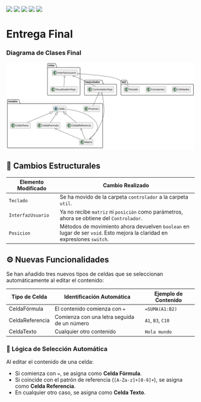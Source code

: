 [![](https://img.shields.io/badge/-Inicio-FFF?style=flat&logo=Emlakjet&logoColor=black)](/README.md) [![](https://img.shields.io/badge/-Entrega_1-FFF?style=flat&logo=openstreetmap&logoColor=black)](https://github.com/oscarsantasanchez/24-25-IdSw2-SDD/blob/main/documentos/entregas.d.md) [![](https://img.shields.io/badge/-Entrega_2-FFF?style=flat&logo=openstreetmap&logoColor=black)](https://github.com/oscarsantasanchez/24-25-IdSw2-SDD/blob/main/documentos/entregas.dM.md)  [![](https://img.shields.io/badge/-Entrega_3-FFF?style=flat&logo=openstreetmap&logoColor=black)](https://github.com/oscarsantasanchez/24-25-IdSw2-SDD/blob/main/entrega3/documentos/entrega3.md)  [![](https://img.shields.io/badge/-Entrega_4-FFF?style=flat&logo=openstreetmap&logoColor=black)](https://github.com/oscarsantasanchez/24-25-IdSw2-SDD/blob/main/entrega3/documentos/entregaFinal.md)

# Entrega Final

### Diagrama de Clases Final
![Diagrama de Clases](/images/modelosUML/DiagramaClases4.svg)


## 📁 Cambios Estructurales

| Elemento Modificado        | Cambio Realizado                                                                 |
|---------------------------|----------------------------------------------------------------------------------|
|  `Teclado`           | Se ha movido de la carpeta `controlador` a la carpeta `util`.                  |
| `InterfazUsuario`    | Ya no recibe `matriz` ni `posición` como parámetros, ahora se obtiene del `Controlador`. |
| `Posicion`| Métodos de movimiento ahora devuelven `boolean` en lugar de ser `void`. Esto mejora la claridad en expresiones `switch`. |

## ⚙️ Nuevas Funcionalidades

Se han añadido tres nuevos tipos de celdas que se seleccionan automáticamente al editar el contenido:

| Tipo de Celda     | Identificación Automática                     | Ejemplo de Contenido |
|-------------------|-----------------------------------------------|----------------------|
| CeldaFórmula     | El contenido comienza con `=`                 | `=SUMA(A1:B2)`       |
| CeldaReferencia  | Comienza con una letra seguida de un número   | `A1`, `B3`, `C10`    |
| CeldaTexto       | Cualquier otro contenido                      | `Hola mundo`         |

### 🧠 Lógica de Selección Automática

Al editar el contenido de una celda:
- Si comienza con `=`, se asigna como **Celda Fórmula**.
- Si coincide con el patrón de referencia (`[A-Za-z]+[0-9]+`), se asigna como **Celda Referencia**.
- En cualquier otro caso, se asigna como **Celda Texto**.

